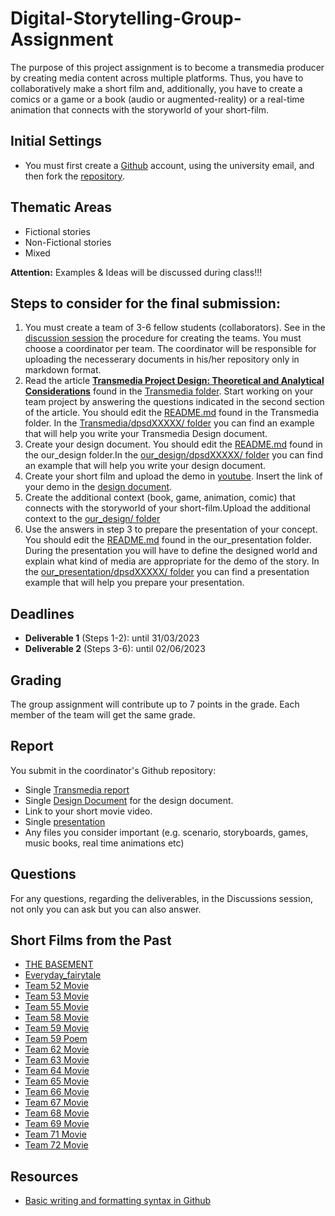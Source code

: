# Digital-Storytelling-Group-Assignment

The purpose of this project assignment is to become a transmedia producer by creating media content across multiple platforms. Thus, you have to collaboratively make a short film and, additionally, you have to create a comics or a game or a book (audio or augmented-reality) or a real-time animation that connects with the storyworld of your short-film.

## Initial Settings
- You must first create a [Github](https://github.com/) account, using the university email, and then fork the [repository](https://github.com/merkourisa/Digital-Storytelling-Group-Assignment).

## Thematic Areas
- Fictional stories
- Non-Fictional stories
- Mixed

**Attention:** Examples & Ideas will be discussed during class!!!

## Steps to consider for the final submission:
1.	You must create a team of 3-6 fellow students (collaborators). See in the [discussion session](https://github.com/merkourisa/Digital-Storytelling-Group-Assignment/discussions/1) the procedure for creating the teams. You must choose a coordinator per team. The coordinator will be responsible for uploading the necesserary documents in his/her repository only in markdown format.
2.	Read the article [**Transmedia Project Design: Theoretical and Analytical Considerations**](Transmedia/transmedia_project_design.PDF) found in the [Transmedia folder](Transmedia/). Start working on your team project by answering the questions indicated in the second section of the article. You should edit the [README.md](Transmedia/README.md) found in the Transmedia folder. In the [Transmedia/dpsdXXXXX/ folder](Transmedia/dpsdXXXXX/) you can find an example that will help you write your Transmedia Design document.
3. Create your design document. You should edit the [README.md](our_design/README.md) found in the our_design folder.In the [our_design/dpsdXXXXX/ folder](our_design/dpsdXXXXX/) you can find an example that will help you write your design document.
4. Create your short film and upload the demo in [youtube](https://www.youtube.com/). Insert the link of your demo in the [design document](our_design/README.md).
5. Create the additional context (book, game, animation, comic) that connects with the storyworld of your short-film.Upload the additional context to the [our_design/ folder](our_design/)  
6. Use the answers in step 3 to prepare the presentation of your concept. You should edit the [README.md](our_presentation/README.md) found in the our_presentation folder. During the presentation you will have to define the designed world and explain what kind of media are appropriate for the demo of the story. In the [our_presentation/dpsdXXXXX/ folder](our_presentation/dpsdXXXXX/) you can find a presentation example that will help you prepare your presentation.

## Deadlines
- **Deliverable 1**  (Steps 1-2):     until 31/03/2023
- **Deliverable 2**  (Steps 3-6):     until 02/06/2023

## Grading 
The group assignment will contribute up to 7 points in the grade. Each member of the team will get the same grade.

## Report
You submit in the coordinator's Github repository:
- Single [Transmedia report]([Transmedia/README.md](https://github.com/quarufus/Digital-Storytelling-Group-Assignment/blob/main/Transmedia/dpsdXXXXX/TRANSMEDIA_REPORT.pdf))
- Single [Design Document](our_design/README.md) for the design document. 
- Link to your short movie video.
- Single [presentation](our_presentation/README.md)
- Any files you consider important (e.g. scenario, storyboards, games, music books, real time animations etc) 

## Questions

For any questions, regarding the deliverables, in the Discussions session, not only you can ask but you can also answer. 

## Short Films from the Past
- [THE BASEMENT](https://www.youtube.com/watch?v=6yT7EdUSN5M)
- [Everyday_fairytale](https://drive.google.com/file/d/1ie70OirumXJMxRya6I_9pRdlgcUw0NX-/view)
- [Team 52 Movie](https://www.youtube.com/watch?v=AAUE6iDslLI)
- [Team 53 Movie](https://www.youtube.com/watch?v=MOX14rD1fN8)
- [Team 55 Movie](https://www.youtube.com/watch?v=2D7LWxjYFxE)
- [Team 58 Movie](https://www.youtube.com/watch?v=BtAM5yqtvXw)
- [Team 59 Movie](https://www.youtube.com/watch?v=VsuMPA9xsqs)
- [Team 59 Poem](https://www.youtube.com/watch?v=j4rzx4MxN6U)
- [Team 62 Movie](https://www.youtube.com/watch?v=Uimto_xT9Nw)
- [Team 63 Movie](https://www.youtube.com/watch?v=lGuykm58jYU)
- [Team 64 Movie](https://www.youtube.com/watch?v=2Gf-6rvSXak)
- [Team 65 Movie](https://drive.google.com/file/d/1BGKL_pymjRnq0gbJGEX6qs4-1YKeSEwb/view)
- [Team 66 Movie](https://www.youtube.com/watch?v=glcxDrLzE3c)
- [Team 67 Movie](https://www.youtube.com/watch?v=AI9fv5fBOSg)
- [Team 68 Movie](https://www.youtube.com/watch?v=5WVqkL4sKoE)
- [Team 69 Movie](https://www.youtube.com/watch?v=-8XipnfXXMM)
- [Team 71 Movie](https://www.youtube.com/watch?v=GEQVevFOM1E)
- [Team 72 Movie](https://www.youtube.com/watch?v=eWsIMo9eb7w)

## Resources

- [Basic writing and formatting syntax in Github](https://docs.github.com/en/get-started/writing-on-github/getting-started-with-writing-and-formatting-on-github/basic-writing-and-formatting-syntax)


